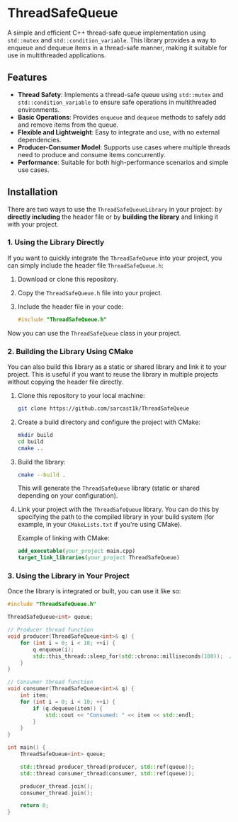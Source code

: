 # ThreadSafeQueue
A simple and efficient C++ thread-safe queue implementation using `std::mutex` and `std::condition_variable`. This library provides a way to enqueue and dequeue items in a thread-safe manner, making it suitable for use in multithreaded applications.

## Features

- **Thread Safety**: Implements a thread-safe queue using `std::mutex` and `std::condition_variable` to ensure safe operations in multithreaded environments.
- **Basic Operations**: Provides `enqueue` and `dequeue` methods to safely add and remove items from the queue.
- **Flexible and Lightweight**: Easy to integrate and use, with no external dependencies.
- **Producer-Consumer Model**: Supports use cases where multiple threads need to produce and consume items concurrently.
- **Performance**: Suitable for both high-performance scenarios and simple use cases.

## Installation

There are two ways to use the `ThreadSafeQueueLibrary` in your project: by **directly including** the header file or by **building the library** and linking it with your project.

### 1. **Using the Library Directly**

If you want to quickly integrate the `ThreadSafeQueue` into your project, you can simply include the header file `ThreadSafeQueue.h`:

1. Download or clone this repository.
2. Copy the `ThreadSafeQueue.h` file into your project.
3. Include the header file in your code:

    ```cpp
    #include "ThreadSafeQueue.h"
    ```

Now you can use the `ThreadSafeQueue` class in your project.

### 2. **Building the Library Using CMake**

You can also build this library as a static or shared library and link it to your project. This is useful if you want to reuse the library in multiple projects without copying the header file directly.

1. Clone this repository to your local machine:

    ```bash
    git clone https://github.com/sarcast1k/ThreadSafeQueue
    ```

2. Create a build directory and configure the project with CMake:

    ```bash
    mkdir build
    cd build
    cmake ..
    ```

3. Build the library:

    ```bash
    cmake --build .
    ```

    This will generate the `ThreadSafeQueue` library (static or shared depending on your configuration).

4. Link your project with the `ThreadSafeQueue` library. You can do this by specifying the path to the compiled library in your build system (for example, in your `CMakeLists.txt` if you're using CMake).

    Example of linking with CMake:

    ```cmake
    add_executable(your_project main.cpp)
    target_link_libraries(your_project ThreadSafeQueue)
    ```

### 3. **Using the Library in Your Project**

Once the library is integrated or built, you can use it like so:

```cpp
#include "ThreadSafeQueue.h"

ThreadSafeQueue<int> queue;

// Producer thread function
void producer(ThreadSafeQueue<int>& q) {
    for (int i = 0; i < 10; ++i) {
        q.enqueue(i);
        std::this_thread::sleep_for(std::chrono::milliseconds(100));  // Simulate work
    }
}

// Consumer thread function
void consumer(ThreadSafeQueue<int>& q) {
    int item;
    for (int i = 0; i < 10; ++i) {
        if (q.dequeue(item)) {
            std::cout << "Consumed: " << item << std::endl;
        }
    }
}

int main() {
    ThreadSafeQueue<int> queue;

    std::thread producer_thread(producer, std::ref(queue));
    std::thread consumer_thread(consumer, std::ref(queue));

    producer_thread.join();
    consumer_thread.join();

    return 0;
}
